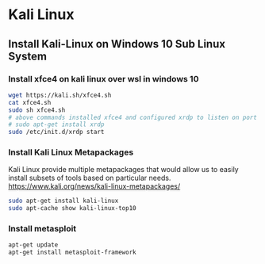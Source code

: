 # Kali Linux

## Install Kali-Linux on Windows 10 Sub Linux System

### Install xfce4 on kali linux over wsl in windows 10

```sh
wget https://kali.sh/xfce4.sh
cat xfce4.sh
sudo sh xfce4.sh
# above commands installed xfce4 and configured xrdp to listen on port 3390 but not start the service yet
# sudo apt-get install xrdp
sudo /etc/init.d/xrdp start

```

### Install Kali Linux Metapackages

Kali Linux provide multiple metapackages that would allow us to easily install subsets of tools based on particular needs.
https://www.kali.org/news/kali-linux-metapackages/

```sh
sudo apt-get install kali-linux
sudo apt-cache show kali-linux-top10

```

### Install metasploit

```sh
apt-get update
apt-get install metasploit-framework
```

